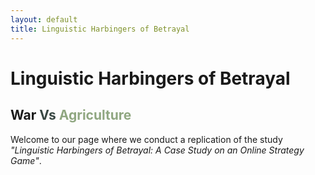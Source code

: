 ```yaml
---
layout: default
title: Linguistic Harbingers of Betrayal
---
```

<div class="blurb">
	<h1>Linguistic Harbingers of Betrayal </h1>
	<h2 id="war-vs-agriculture">War <span style="color:#384743">Vs</span> <span style="color:RGB(144,167,129)">Agriculture</span></h2>
	<p>Welcome to our page where we conduct a replication of the study <em>"Linguistic Harbingers of Betrayal:
A Case Study on an Online Strategy Game"</em>. </p>
</div><!-- /.blurb -->
